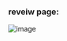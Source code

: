 ### reveiw page:
![image](https://github.com/user-attachments/assets/58759336-d69f-43be-bb6a-71942c1869a9)

